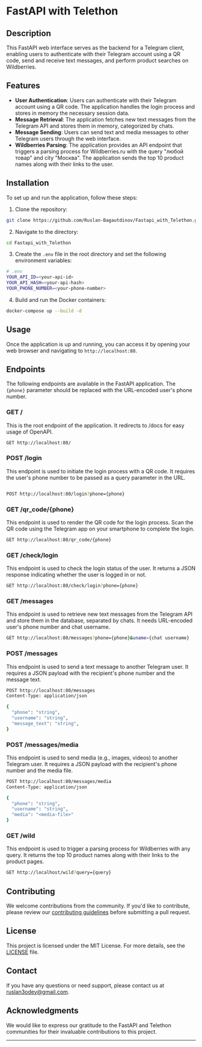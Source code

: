 # FastAPI with Telethon

## Description

This FastAPI web interface serves as the backend for a Telegram client, enabling users to authenticate with their Telegram account using a QR code, send and receive text messages, and perform product searches on Wildberries.

## Features

- **User Authentication**: Users can authenticate with their Telegram account using a QR code. The application handles the login process and stores in memory the necessary session data.
- **Message Retrieval**: The application fetches new text messages from the Telegram API and stores them in memory, categorized by chats.
- **Message Sending**: Users can send text and media messages to other Telegram users through the web interface.
- **Wildberries Parsing**: The application provides an API endpoint that triggers a parsing process for Wildberries.ru with the query "любой товар" and city "Москва". The application sends the top 10 product names along with their links to the user.

## Installation

To set up and run the application, follow these steps:

1. Clone the repository:

```bash
git clone https://github.com/Ruslan-Bagautdinov/Fastapi_with_Telethon.git
```

2. Navigate to the directory:

```bash
cd Fastapi_with_Telethon
```

3. Create the `.env` file in the root directory and set the following environment variables:

```bash
# .env
YOUR_API_ID=<your-api-id>
YOUR_API_HASH=<your-api-hash>
YOUR_PHONE_NUMBER=<your-phone-number>
```

4. Build and run the Docker containers:

```bash
docker-compose up --build -d
```

## Usage

Once the application is up and running, you can access it by opening your web browser and navigating to `http://localhost:80`.

## Endpoints

The following endpoints are available in the FastAPI application.
The `{phone}` parameter should be replaced with the URL-encoded user's phone number.

### GET /

This is the root endpoint of the application. It redirects to /docs for easy usage of OpenAPI.

```bash
GET http://localhost:80/
```

### POST /login

This endpoint is used to initiate the login process with a QR code. It requires the user's phone number to be passed as a query parameter in the URL.

```bash

POST http://localhost:80/login?phone={phone}
```

### GET /qr_code/{phone}

This endpoint is used to render the QR code for the login process.
Scan the QR code using the Telegram app on your smartphone to complete the login.

```bash
GET http://localhost:80/qr_code/{phone}
```

### GET /check/login

This endpoint is used to check the login status of the user. It returns a JSON response indicating whether the user is logged in or not.


```bash
GET http://localhost:80/check/login?phone={phone}
```

### GET /messages

This endpoint is used to retrieve new text messages from the Telegram API and store them in the database, separated by chats.
It needs URL-encoded user's phone number and chat username.

```bash
GET http://localhost:80/messages?phone={phone}&uname={chat username}
```

### POST /messages

This endpoint is used to send a text message to another Telegram user. It requires a JSON payload with the recipient's phone number and the message text.

```bash
POST http://localhost:80/messages
Content-Type: application/json

{ 
  "phone": "string",
  "username": "string",
  "message_text": "string",
}
```

### POST /messages/media

This endpoint is used to send media (e.g., images, videos) to another Telegram user. It requires a JSON payload with the recipient's phone number and the media file.

```bash
POST http://localhost:80/messages/media
Content-Type: application/json

{
  "phone": "string",
  "username": "string",
  "media": "<media-file>"
}
```

### GET /wild

This endpoint is used to trigger a parsing process for Wildberries with any query. It returns the top 10 product names along with their links to the product pages.

```bash
GET http://localhost/wild?query={query}
```






## Contributing

We welcome contributions from the community. If you'd like to contribute, please review our [contributing guidelines](CONTRIBUTING.md) before submitting a pull request.

## License

This project is licensed under the MIT License. For more details, see the [LICENSE](LICENSE) file.

## Contact

If you have any questions or need support, please contact us at [ruslan3odey@gmail.com](mailto:ruslan3odey@gmail.com).

## Acknowledgments

We would like to express our gratitude to the FastAPI and Telethon communities for their invaluable contributions to this project.

---
